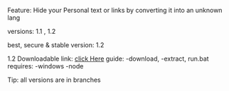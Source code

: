 Feature: Hide your Personal text or links by converting it into an unknown lang

versions: 1.1 , 1.2

best, secure & stable version: 1.2

1.2 Downloadable link: [click Here](https://www.dropbox.com/s/3s767uaprtki2lf/text-hider.zip?dl=1)
guide: -download, -extract, run.bat
requires: -windows -node

Tip: all versions are in branches
